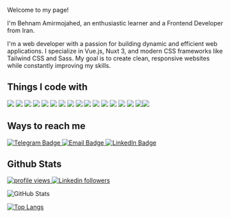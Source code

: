 <p>Welcome to my page!</p>
<p>I'm Behnam Amirmojahed, an enthusiastic learner and a Frontend Developer from Iran.</p>

I'm a web developer with a passion for building dynamic and efficient web applications. I specialize in Vue.js, Nuxt 3, and modern CSS frameworks like Tailwind CSS and Sass. My goal is to create clean, responsive websites while constantly improving my skills.

## Things I code with
<img src="https://img.shields.io/badge/HTML-3B790B?style=for-the-badge&logo=html5&logoColor=white"/> <img src="https://img.shields.io/badge/CSS-1572B6?style=for-the-badge&logo=css3&logoColor=white"/> <img src="https://img.shields.io/badge/Sass-CC6699?style=for-the-badge&logo=sass&logoColor=white"/> <img src="https://img.shields.io/badge/Tailwind_CSS-38B2AC?style=for-the-badge&logo=tailwind-css&logoColor=white"/> <img src="https://img.shields.io/badge/JavaScript-323330?style=for-the-badge&logo=javascript&logoColor=F7DF1E"/> <img src="https://img.shields.io/badge/Vue%20js-35495E?style=for-the-badge&logo=vuedotjs&logoColor=4FC08D"/> <img src="https://img.shields.io/badge/react%20js-35495E?style=for-the-badge&logo=react&logoColor=57C4DC"/> <img src="https://img.shields.io/badge/node%20js-182E22?style=for-the-badge&logo=node.js&logoColor=https://img.shields.io"/> <img src="https://img.shields.io/badge/Vuetify-F0F0F0?style=for-the-badge&logo=vuetify&logoColor=1867C0"/> <img src="https://img.shields.io/badge/nuxt%20js-00C58E?style=for-the-badge&logo=nuxt&logoColor=white"/> <img src="https://img.shields.io/badge/next%20js-00C58E?style=for-the-badge&logo=next.js&logoColor=white"/> <img src="https://img.shields.io/badge/pinia%20js-FEE46A?style=for-the-badge&logo=pinia&logoColor=white"/> <img src="https://img.shields.io/badge/primevue-primevue?style=for-the-badge&logo=primevue&logoColor=white"/> <img src="https://img.shields.io/badge/GIT-E44C30?style=for-the-badge&logo=git&logoColor=white"/> <img src="https://img.shields.io/badge/GIThub-000?style=for-the-badge&logo=github&logoColor=white"/> <img src="https://img.shields.io/badge/gitlab-D6AEDC?style=for-the-badge&logo=gitlab&logoColor=E24328"/><img src="https://img.shields.io/badge/gitlab-D6AEDC?style=for-the-badge&logo=php&logoColor=E24328"/>

## Ways to reach me
<div id="badges">
  <a href="https://t.me/behnam.amirmojahed">
<img src="https://img.shields.io/badge/Telegram-blue?style=for-the-badge&logo=telegram&logoColor=white" alt="Telegram Badge"/>
</a>

  <a href="mailto:b.amirmojahed@gmail.com">
  <img src="https://img.shields.io/badge/Email-red?style=for-the-badge&logo=gmail&logoColor=white" alt="Email Badge"/>
</a>

  <a href="https://www.linkedin.com/in/behnam-amirmojahed-4776b2166/">
<img src="https://img.shields.io/badge/LinkedIn-0000ff?style=for-the-badge&logo=l&logoColor=white" alt="LinkedIn Badge"/>
</a>
</div>

## Github Stats
<p align="left">
  <a href="https://github.com/">
    <img src="https://komarev.com/ghpvc/?username=amirmojahed&color=red" alt="profile views" />
  </a>
  <a href="https://www.linkedin.com/in/codemaker2015">
    <img alt="Linkedin followers" src="https://img.shields.io/badge/followers-1-blue?color=blue&logo=linkedin">
  </a>
</p>

![GitHub Stats](https://github-readme-stats.vercel.app/api?username=amirmojahed&icons=true&theme=radical)

[![Top Langs](https://github-readme-stats.vercel.app/api/top-langs/?username=amirmojahed&layout=pie&theme=radical)](https://github.com/anuraghazra/github-readme-stats) 
